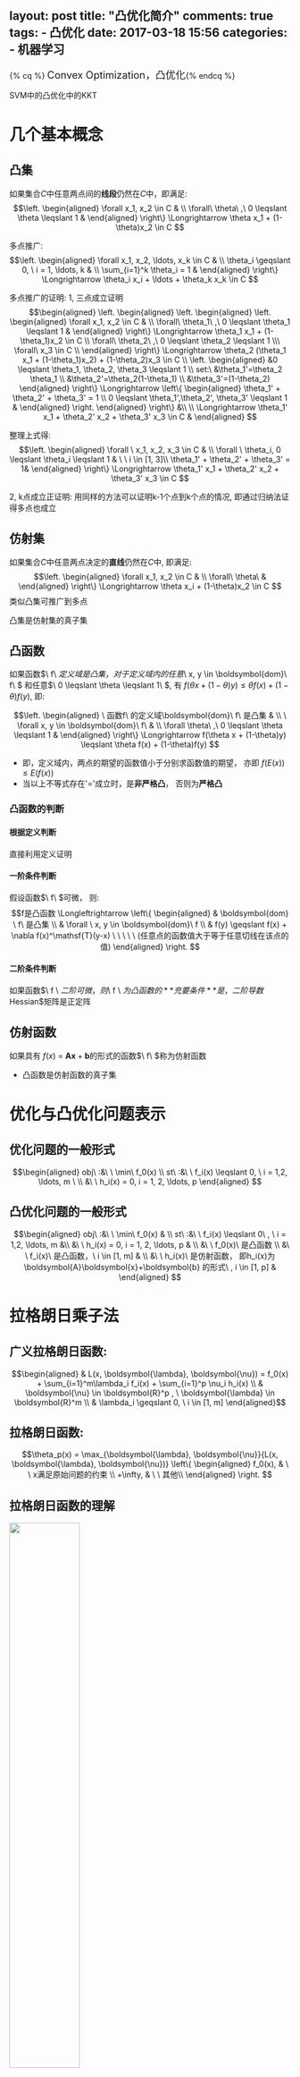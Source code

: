 layout: post
title: "凸优化简介"
comments: true
tags:
	- 凸优化
date: 2017-03-18 15:56
categories:
    - 机器学习
---

{% cq %} <font size=4>Convex Optimization，凸优化</font>{% endcq %}

SVM中的凸优化中的KKT
<!-- more -->

# 几个基本概念

## 凸集

如果集合$C$中任意两点间的**线段**仍然在$C$中，即满足:
$$\left.
\begin{aligned}
  \forall x_1, x_2 \in C &  \\
\forall\ \theta\ ,\ 0 \leqslant \theta \leqslant 1 &
\end{aligned}
\right\} \Longrightarrow \theta x_1 + (1-\theta)x_2 \in C
$$

多点推广:
$$\left.
\begin{aligned}
  \forall x_1, x_2, \ldots, x_k \in C &  \\
  \theta_i \geqslant 0, \ i = 1, \ldots, k & \\
  \sum_{i=1}^k \theta_i = 1 &
\end{aligned}
\right\} \Longrightarrow \theta_i x_i + \ldots + \theta_k x_k \in C
$$

多点推广的证明:
1, 三点成立证明
$$\begin{aligned}
 \left.
\begin{aligned}
    \left.
        \begin{aligned}
            \left.
                \begin{aligned}
                    \forall x_1, x_2 \in C &  \\
                    \forall\ \theta_1\ ,\ 0 \leqslant \theta_1 \leqslant 1 &
                \end{aligned}
            \right\} \Longrightarrow \theta_1 x_1 + (1-\theta_1)x_2 \in C \\
            \forall\ \theta_2\ ,\ 0 \leqslant \theta_2 \leqslant 1 \\\
            \forall\ x_3 \in C \\
        \end{aligned}
    \right\} \Longrightarrow \theta_2 (\theta_1 x_1 + (1-\theta_1)x_2) + (1-\theta_2)x_3 \in C \\
   \left.
        \begin{aligned}
            &0 \leqslant \theta_1, \theta_2, \theta_3 \leqslant 1 \\
            set:\ &\theta_1'=\theta_2 \theta_1 \\
            &\theta_2'=\theta_2(1-\theta_1) \\
            &\theta_3'=(1-\theta_2)
        \end{aligned}
    \right\} \Longrightarrow \left\{
    \begin{aligned}
        \theta_1' + \theta_2' + \theta_3' = 1 \\
        0 \leqslant \theta_1',\theta_2', \theta_3' \leqslant 1 &
    \end{aligned}
    \right.
\end{aligned}
\right\} &\\
\\
\Longrightarrow \theta_1' x_1 + \theta_2' x_2 + \theta_3' x_3 \in C  &
\end{aligned}
$$

整理上式得:
$$\left.
\begin{aligned}
  \forall \  x_1, x_2, x_3 \in C &  \\
  \forall \ \theta_i, 0 \leqslant \theta_i \leqslant 1 & \ \ i \in [1, 3]\\
  \theta_1' + \theta_2' + \theta_3' = 1&
\end{aligned}
\right\} \Longrightarrow \theta_1' x_1 + \theta_2' x_2  + \theta_3' x_3  \in C
$$

2, k点成立正证明:
用同样的方法可以证明k-1个点到k个点的情况, 即通过归纳法证得多点也成立


## 仿射集
如果集合$C$中任意两点决定的**直线**仍然在$C$中, 即满足:
$$\left.
\begin{aligned}
  \forall x_1, x_2 \in C &  \\
\forall\ \theta\ &
\end{aligned}
\right\} \Longrightarrow \theta x_i + (1-\theta)x_2 \in C
$$
类似凸集可推广到多点

凸集是仿射集的真子集

## 凸函数
如果函数$\ f\ $定义域是凸集，对于定义域内的任意$\ x, y \in \boldsymbol{dom}\ f\ $ 和任意$\ 0 \leqslant \theta \leqslant 1\ $, 有 $f\big(\theta x + (1-\theta)y\big) \leqslant \theta f(x) + (1-\theta)f(y)$, 即:

$$\left.
\begin{aligned}
\ 函数f\ 的定义域\boldsymbol{dom}\ f\ 是凸集 &  \\
\ \forall x, y \in \boldsymbol{dom}\ f\  &  \\
\forall \theta\ ,\ 0 \leqslant \theta \leqslant 1 &
\end{aligned}
\right\} \Longrightarrow f(\theta x + (1-\theta)y) \leqslant \theta f(x) + (1-\theta)f(y)
$$

* 即，定义域内，两点的期望的函数值小于分别求函数值的期望， 亦即$\ f(E(x)) \leqslant E(f(x))$
* 当以上不等式存在'$=$'成立时，是**非严格凸**， 否则为**严格凸**


### 凸函数的判断
#### 根据定义判断
直接利用定义证明

#### 一阶条件判断
假设函数$\ f\ $可微， 则:
$$f是凸函数 \Longleftrightarrow
\left\{
\begin{aligned}
& \boldsymbol{dom} \ f\  是凸集 \\
& \forall \ x, y \in \boldsymbol{dom}\ f \\
& f(y) \geqslant f(x) + \nabla f(x)^\mathsf{T}(y-x)  \ \ \ \ \ (任意点的函数值大于等于任意切线在该点的值)
\end{aligned}
\right.
$$

#### 二阶条件判断
如果函数$\ f \ $二阶可微， 则$\ f \ $为凸函数的**充要条件**是， 二阶导数$Hessian$矩阵是正定阵

## 仿射函数
如果具有 $f(x)\ =\ \boldsymbol{A}\boldsymbol{x}+\boldsymbol{b}$的形式的函数$\ f\ $称为仿射函数

- 凸函数是仿射函数的真子集

# 优化与凸优化问题表示

## 优化问题的一般形式
$$\begin{aligned}
obj\ :&\ \ \min\ f_0(x)  \\
st\ :&\ \ f_i(x) \leqslant 0, \ i = 1,2, \ldots, m \  \\
&\ \ h_i(x) = 0, i = 1, 2, \ldots, p
\end{aligned}
$$

## 凸优化问题的一般形式
$$\begin{aligned}
obj\ :&\ \ \min\ f_0(x) & \\
st\ :&\ \ f_i(x) \leqslant 0\ , \ i = 1,2, \ldots, m &\\
&\ \ h_i(x) = 0, i = 1, 2, \ldots, p & \\
&\ \ f_0(x)\ 是凸函数 \\
&\ \ f_i(x)\ 是凸函数，\  i \in [1, m] & \\
&\ \ h_i(x)\ 是仿射函数， 即h_i(x)为\boldsymbol{A}\boldsymbol{x}+\boldsymbol{b} 的形式\ , i \in [1, p] &
\end{aligned}
$$

# 拉格朗日乘子法
## 广义拉格朗日函数:

$$\begin{aligned}
& L(x, \boldsymbol{\lambda}, \boldsymbol{\nu}) = f_0(x) + \sum_{i=1}^m\lambda_i f_i(x) + \sum_{i=1}^p \nu_i h_i(x) \\
& \boldsymbol{\nu} \in \boldsymbol{R}^p , \  \boldsymbol{\lambda} \in \boldsymbol{R}^m \\
& \lambda_i \geqslant 0, \ i \in [1, m]
\end{aligned}$$


## 拉格朗日函数:
$$\theta_p(x) = \max_{\boldsymbol{\lambda}, \boldsymbol{\nu}}{L(x, \boldsymbol{\lambda}, \boldsymbol{\nu})}
\left\{
\begin{aligned}
 f_0(x), & \ \  x满足原始问题的约束  \\
 +\infty, & \ \ 其他\\
\end{aligned}
\right.
$$

## 拉格朗日函数的理解
<img src="/pic/ml/down/LagrangeMultipliers2D.svg.png" width="50%" height="50%" style="margin: 0 auto"> <center>([图1](https://en.wikipedia.org/wiki/Lagrange_multiplier), $\ f_0(x)$等高线示与约束条件示意图,蓝色箭头方向为等高线对应值降低的方向,<br>当$g(x, y) - c = 0$时红色线表示等式约束;<br>当$g(x, y) - c \leqslant 0$ 红色线箭头方向为不等式约束成立的方向)</center>


- 等高线:
考虑三维情况, $z=f_0(x, y)$的情况，等高面$z = d$与函数$f_0(x, y)$相交的部分为等高线, 等高线在$(x, y)$平面的投影可表示为$f_0(x, y)=d$


### 一个等式的约束问题

如图假设等式约束为 $ h_1(x, y)=g(x, y) - c=0 $， 拉格朗日函数表示为: $L=f_0(x, y) + \nu h_1(x, y)$. 如果函数$f_0(x, y)$ 的值域连续, 则其等高线投影与$g(x, y) -c $相切处取得等式约束条件下的极值，此时$f_0(x, y)$


$$\left.
\begin{aligned}
    & \left.
    \begin{aligned}
         f_0(x, y)与h_1(x, y)相切\Rightarrow  \nabla_{x, y} f_0(x,  y) = \nu' (\nabla_{x, y} h_1(x, y)) \Rightarrow \nabla_{x, y}[f_0 + \nu(h_1)] =0 & \\
          h_1(x,y)=0 \Rightarrow \nabla_{\nu}[f_0 + \nu(h_1)]  = 0 &
    \end{aligned}
    \right\} \\
    \\
    & \Longrightarrow  \nabla_{x, y, \nu} \big[f_0(x) + \nu h_1(x) \big]  = 0
    \\
    & \Longrightarrow 目标函数f(x,y)在一个等式约束条件下取得最值处的解与L=f_(x, y) + \nu h_1(x,y)极值的解等价
\end{aligned}
\right.
$$  
- *注*:
$\nu'$ 可以看作是两个等价切线(超平面)的系数, 同分割超平面的等价超平面的系数$k$
$\nu = -\nu'$

### 多个等式约束问题

<img src="/pic/ml/down/600px-As_wiki_lgm_parab.svg.png" width="45%" height="45%" style="margin: 0 auto"> <center>([图2](https://en.wikipedia.org/wiki/Lagrange_multiplier),等高线及含有两个约束条件的情况示意图)</center>


多个等式约束看作在满足约束条件下集合处， 定义极值处的梯度方向为多个约束加权后得到的梯度和目标函数$f_0(极点)$处的梯度平行
即极值处满足:
$$\left.
\begin{aligned}
    & \nabla_{\boldsymbol{x}} f(x) = \sum_{i=1}^p \lambda_i' \nabla_{\boldsymbol{\boldsymbol{x}}}  f_i(\boldsymbol{x})  \\
    & f_i(x) = 0, \ \ i = 1,\ldots,  m
\end{aligned}
\right\} \Longrightarrow \nabla_{\boldsymbol{x}, \boldsymbol{\lambda}} \big[f_0(x) + \sum_{i=1}^p \lambda_i f_i(x)\big] = 0, \ \ \ \ 当\lambda_i \neq 0时, \ \ i = 1,\ldots,  m
$$

### 一个不等式等式约束
假设目标函数$\min f_0(x)$， 有不等式约束$f_1(x) < 0$
如图1表示， 当不等式约束有效时，须使得目标函数的函数值减小的方向与不等式约束成立的方向相反**且**目标函数与不等式约束的边界相切时取得极值. 即如果约束有效的情况下， 目标函数取得极值时一定在约束的边界处， 问题可以简化为等式约束的情况

边界有效时: 目标函数的函数值减小的方向与不等式约束成立的方向相反
则:
$$\left.
\begin{aligned}
    f_0(x)降低方向的梯度为: -\nabla f_0(x)  & \\
    f_1(x) < 0所表示定义域方向梯度方向为: -\nabla f_1(x) & \\
    f_0(x)与f_1(x)相切，且降低方向的梯度和定义域方向梯度相反 &
\end{aligned}
\right\} \Longrightarrow
\left\{
\begin{aligned}
    & \nabla f_0(x) = -\lambda \nabla f_1(x) \\
    & \lambda > 0
\end{aligned}
\right.
$$

考虑不等式约束无效的情况， 目标函数降低方向的梯度和定义域方向梯度相同， 即假设不等式约束成立的方向为图1中红色箭头相反的方向， 此时仍然可以有目标函数与不等式约束边界相切， 但是所求$\lambda < 0$， 且此时切点对应的函数值显然不是极值处

另外，只考虑不等式约束时， 不等式自身约束恒成立力时(或着当有多个约束时， 其他约束的定义域为该约束的子集. 即该约束对所有约束的交集无贡献)， 该约束项的乘子可为0.

综上: 考虑约束的有效性综， 不等式约束的朗格朗日乘$\lambda \leqslant 0$， 等号拉格朗日乘子等于0时，代表约束对取得最值时无贡献

### 多个不等式约束
多个不等式约束同多个不等式约束的情况. 其中每个不等式约束的朗格朗日乘子均大于等于0

### 多个等式约束和多个不等式约束的情况
同多个等式约束情况， 取得极值处可看作是在可行域内有效约束内**且**由权值为拉格朗日乘子加权作为梯度平行于原函数的梯度


## 原问题的拉格朗日函数
$$L_P= \min_{\boldsymbol{x}}\max_{\boldsymbol{\lambda}, \boldsymbol{\nu}} {L(\boldsymbol{x}, \boldsymbol{\lambda}, \boldsymbol{\nu})}$$

## 原问题的拉格朗日对偶函数
对偶函数
$$
令, g(\boldsymbol{\lambda}, \boldsymbol{\nu})
= \inf_{x \in D} L(\boldsymbol{\lambda}, \boldsymbol{\nu})
= \inf_{x \in D}(f_0(x) + \sum_{i=1}^m\lambda_i f_i(x) + \sum_{i=1}^p \nu_i  h_i(x))
$$

$$L_D = \max_{\boldsymbol{\lambda}, \boldsymbol{\nu}}\min_{x} {L(x, \lambda, \nu)} = \max_{\boldsymbol{\lambda}, \boldsymbol{\nu}}g(\boldsymbol{\lambda}, \boldsymbol{\nu}) $$

$g(\boldsymbol{\lambda}, \boldsymbol{\nu})$被求极小的部分： 可以看成给定一个$\boldsymbol{x}$, 有$常数 + 常数向量1 \cdot \boldsymbol{\lambda} + 常数向量2 \cdot \boldsymbol{\nu}$， 即为关于${\lambda}, \boldsymbol{\nu})$仿射的； 考虑极小问题，是由无数个, 确定的$\boldsymbol{x}$对应的仿射函数逐点求下界，由仿射函数的下界求交集是凹的. 所以$g(\boldsymbol{\lambda}, \boldsymbol{\nu})$ 是凹的



## 原问题拉格朗日函数与对偶函数的关系
假设原问题和其对偶问题均有最优值

$$\begin{aligned}
& \min_{x} {L(x, \lambda, \nu)} \leqslant L(x, \lambda, \nu) \leqslant \max_{\lambda, \nu} {L(x, \lambda, \nu)} \\
\Longrightarrow \ & \max_{\lambda, \nu}\min_{x} {L(x, \lambda, \nu)} \leqslant L(x, \lambda, \nu) \leqslant \min_{x}\max_{\lambda, \nu} {L(x, \lambda, \nu)} \\
\Longrightarrow \ & L_D \leqslant L_P
\end{aligned}
$$

当上式子取得等号时， 称为强对偶.

## Slater 准则
用于凸优化问题中，强对偶条件成立是否存在

$$\left.
\begin{aligned}
    原问题为凸优化问题 & \\
    存在 x \in 约束条件的交集， 使得 f_i(x) < 0, i = 1,\ldots,  m & \\
\end{aligned}
\right\} \Longrightarrow 该问题的强对偶性可以达到
$$

对于在不等式约束函数为仿射函数的情况，只需要找到的$x$，满足原不等式即可（满足"$\leqslant$"， 而不需要更强的条件"$<$"）
整理得：
$$\left.
\begin{aligned}
    原问题为凸优化问题 & \\
    存在 x \in 约束条件的交集且f_i(x)不是仿射的满足f_i(x) < 0, \ i = 1,\ldots, k & \\
\end{aligned}
\right\} \Longrightarrow 该问题的强对偶性可以达到
$$


证明见:《凸优化》－ 清华出版社 Stephen Boyd 等著， 王书宁等译，$P_{226} - P_{228}$


## KKT条件
强对偶成立时，最优解需要满足的条件

令$x^*$是原问题的最优解，$(\lambda^*， \nu^*)$对偶问题的最优解
则，
$$
\begin{eqnarray}
原始约束问题的最值=拉格朗日对偶问题的最值 \Rightarrow
    & \ f_0(x^*) & = & g(\lambda^*, \nu^*)  \\
对偶问题的定义\Rightarrow
    &  & = & \inf_{x}\big(f_0(x) + \sum_{i=1}^m \lambda_i^* f_i(x) + \sum_{i=1}^p \nu^*h_i(x)\big) \\
任意x的逐点求下解值小于其中一个x的值\Rightarrow
    & & \leqslant & f_0(x^*) + \sum_{i=1}^m \lambda_i^* f_i(x^*) + \sum_{i=1}^p \nu^*h_i(x^*) \\
不等式约束项小于等于0，等式约束项等于0 \Rightarrow
    & & \leqslant & f_0(x^*) \\
\end{eqnarray}
$$

由$A \leqslant B \leqslant A$形式得， $B = A$
即有：

$$
\left.
\begin{aligned}
\left.
\begin{aligned}
\left.
\begin{aligned}
f_0(x^*) + \sum_{i=1}^m \lambda_i^* f_i(x^*) + \sum_{i=1}^p \nu_i^*h_i(x^*) = f_0(x^*) \\
优化问题不等式约束，f_i(x) \leqslant 0 \\
优化问题的等式约束， h_i(x) = 0 \\
\lambda_i \geqslant 0
\end{aligned}
\right\} \Longrightarrow \lambda_i^*f_i(x^*) = 0，  i = 1,2, \ldots, m \ \ \ \ & \\
f_i(x) \leqslant 0，   i = 1,2, \ldots, p \ \ \ \ &  \\
h_i(x) = 0， i = 1,2, \ldots, p \ \ \ \ &  \\
\lambda_i \geqslant 0，  i = 1,2, \ldots, m \ \ \ \ &  \\
拉格朗日函数在x^*处取得极小值： \nabla_{\boldsymbol{x}} \big[f_0(x) + \sum_{i=1}^m \lambda_i^* f_i(x) + \sum_{i=1}^m \nu_i^*h_i(x) \big]_{x=x^*} = 0  \ \ \ \ &
\end{aligned}
\right\} KKT条件
\end{aligned}
\right.
$$

其中 $\lambda_i^*f_i(x^*)$为松弛条件
有：
$$\left\{
\begin{aligned}
    & 当 f_i(x) < 0时， \lambda_i = 0. \ 该约束条件为非边界条件，不影响极值 \\
    & 当 f_i(x) = 0时， \lambda_i > 0. \ 该约束条件为边界条件，在SVM中该点为支撑向量
\end{aligned}
\right.
$$

对于非凸问题， 拉格朗日函数的极值未必是原问题的最值， 所以未必是最优解。
对于凸的问题， 满足KKT条件即为原始约束问题的最优解， KKT条件是最优性充要条件

# ...
待续...


# 参考资料
[1] 《凸优化》，清华出版社 Stephen Boyd，Lieven Vandenberghe著， 王书宁等译  
[2] 维基百科-Lagrange multiplier <https://en.wikipedia.org/wiki/Lagrange_multiplier>  
[3] 维基百科-拉格朗日乘数 <https://zh.wikipedia.org/wiki/拉格朗日乘数>  
[4]《统计学习方法》，李航著  

